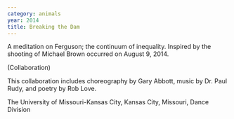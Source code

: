 ```yaml
---
category: animals
year: 2014
title: Breaking the Dam
---
```

A meditation on Ferguson; the continuum of inequality. Inspired by the shooting of Michael Brown occurred on August 9, 2014.

(Collaboration)

This collaboration includes choreography by Gary Abbott, music by Dr. Paul Rudy, and poetry by Rob Love.

The University of Missouri-Kansas City, Kansas City, Missouri, Dance Division